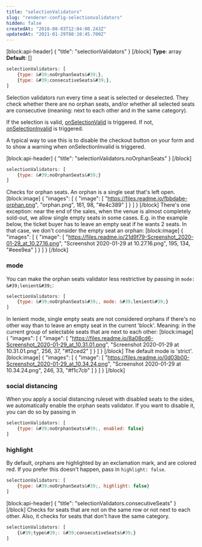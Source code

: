 ```yaml
---
title: "selectionValidators"
slug: "renderer-config-selectionvalidators"
hidden: false
createdAt: "2018-08-03T12:04:00.243Z"
updatedAt: "2021-01-29T08:10:45.700Z"
---
```

[block:api-header]
{
  &quot;title&quot;: &quot;selectionValidators&quot;
}
[/block]
**Type**: array
**Default**: []

```javascript
selectionValidators: [
    {type: &#39;noOrphanSeats&#39;},
    {type: &#39;consecutiveSeats&#39;},
]
```

Selection validators run every time a seat is selected or deselected. They check whether there are no orphan seats, and/or whether all selected seats are consecutive (meaning: next to each other and in the same category).

If the selection is valid, [onSelectionValid](doc:renderer-events-onselectionvalid) is triggered. If not, [onSelectionInvalid](doc:renderer-events-onselectioninvalid) is triggered. 

A typical way to use this is to disable the checkout button on your form and to show a warning when onSelectionInvalid is triggered.


[block:api-header]
{
  &quot;title&quot;: &quot;selectionValidators.noOrphanSeats&quot;
}
[/block]
```javascript
selectionValidators: [
    {type: &#39;noOrphanSeats&#39;}
]
```

Checks for orphan seats. An orphan is a single seat that&#39;s left open.
[block:image]
{
  &quot;images&quot;: [
    {
      &quot;image&quot;: [
        &quot;https://files.readme.io/fbbdabe-orphan.png&quot;,
        &quot;orphan.png&quot;,
        161,
        98,
        &quot;#e4c389&quot;
      ]
    }
  ]
}
[/block]
There&#39;s one exception: near the end of the sales, when the venue is almost completely sold-out, we allow single empty seats in some cases. E.g. in the example below, the ticket buyer has to leave an empty seat if he wants 2 seats. In  that case, we don&#39;t consider the empty seat an orphan:
[block:image]
{
  &quot;images&quot;: [
    {
      &quot;image&quot;: [
        &quot;https://files.readme.io/21d9f79-Screenshot_2020-01-29_at_10.27.16.png&quot;,
        &quot;Screenshot 2020-01-29 at 10.27.16.png&quot;,
        195,
        134,
        &quot;#eee9ea&quot;
      ]
    }
  ]
}
[/block]
### mode

You can make the orphan seats validator less restrictive by passing in `mode: &#39;lenient&#39;`:

```javascript
selectionValidators: [
    {type: &#39;noOrphanSeats&#39;, mode: &#39;lenient&#39;}
]
```

In lenient mode, single empty seats are not considered orphans if there&#39;s no other way than to leave an empty seat in the current &#39;block&#39;. Meaning: in the current group of selectable seats that are next to each other:
[block:image]
{
  &quot;images&quot;: [
    {
      &quot;image&quot;: [
        &quot;https://files.readme.io/8a08cd6-Screenshot_2020-01-29_at_10.31.01.png&quot;,
        &quot;Screenshot 2020-01-29 at 10.31.01.png&quot;,
        256,
        37,
        &quot;#f2ced2&quot;
      ]
    }
  ]
}
[/block]
The default mode is &#39;strict&#39;.
[block:image]
{
  &quot;images&quot;: [
    {
      &quot;image&quot;: [
        &quot;https://files.readme.io/0d03b00-Screenshot_2020-01-29_at_10.34.24.png&quot;,
        &quot;Screenshot 2020-01-29 at 10.34.24.png&quot;,
        246,
        33,
        &quot;#f1c7cb&quot;
      ]
    }
  ]
}
[/block]
### social distancing

When you apply a social distancing ruleset with disabled seats to the sides, we automatically enable the orphan seats validator. If you want to disable it, you can do so by passing in

```javascript
selectionValidators: [
    {type: &#39;noOrphanSeats&#39;, enabled: false}
]
```

### highlight

By default, orphans are highlighted by an exclamation mark, and are colored red. If you prefer this doesn&#39;t happen, pass in `highlight: false`.

```javascript
selectionValidators: [
    {type: &#39;noOrphanSeats&#39;, highlight: false}
]
```
[block:api-header]
{
  &quot;title&quot;: &quot;selectionValidators.consecutiveSeats&quot;
}
[/block]
Checks for seats that are not on the same row or not next to each other. Also, it checks for seats that don&#39;t have the same category.

```javascript
selectionValidators: [
    {&#39;type&#39;: &#39;consecutiveSeats&#39;}
]
```
